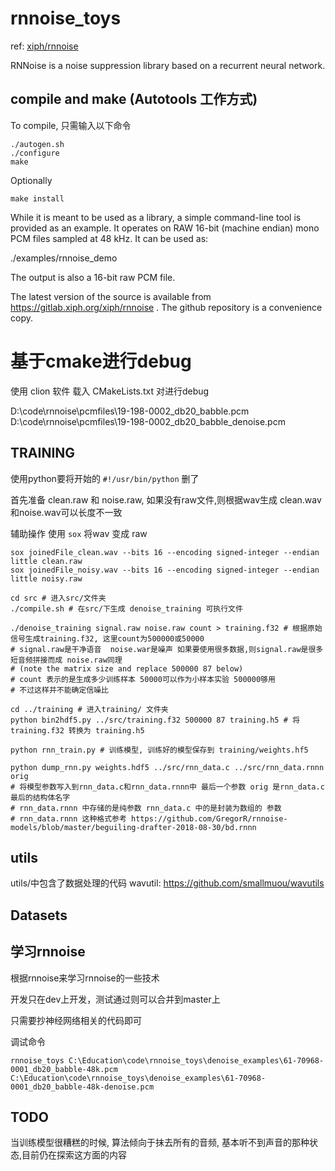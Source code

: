 # rnnoise_toys

ref: [xiph/rnnoise](https://github.com/xiph/rnnoise)

RNNoise is a noise suppression library based on a recurrent neural network.

## compile and make (Autotools 工作方式)
To compile, 只需输入以下命令
```shell script
./autogen.sh
./configure
make
```

Optionally
```shell script
make install
```


While it is meant to be used as a library, a simple command-line tool is
provided as an example. It operates on RAW 16-bit (machine endian) mono
PCM files sampled at 48 kHz. It can be used as:

./examples/rnnoise_demo <noisy speech> <output denoised>

The output is also a 16-bit raw PCM file.

The latest version of the source is available from
https://gitlab.xiph.org/xiph/rnnoise .  The github repository
is a convenience copy.


# 基于cmake进行debug
使用 clion 软件 载入 CMakeLists.txt 对进行debug

D:\code\rnnoise\pcmfiles\19-198-0002_db20_babble.pcm D:\code\rnnoise\pcmfiles\19-198-0002_db20_babble_denoise.pcm

## TRAINING
使用python要将开始的 `#!/usr/bin/python` 删了

首先准备 clean.raw 和 noise.raw, 如果没有raw文件,则根据wav生成 clean.wav和noise.wav可以长度不一致

辅助操作 使用 `sox` 将wav 变成 raw
```shell script
sox joinedFile_clean.wav --bits 16 --encoding signed-integer --endian little clean.raw
sox joinedFile_noisy.wav --bits 16 --encoding signed-integer --endian little noisy.raw
```

```shell script
cd src # 进入src/文件夹
./compile.sh # 在src/下生成 denoise_training 可执行文件

./denoise_training signal.raw noise.raw count > training.f32 # 根据原始信号生成training.f32, 这里count为500000或50000
# signal.raw是干净语音  noise.war是噪声 如果要使用很多数据,则signal.raw是很多短音频拼接而成 noise.raw同理
# (note the matrix size and replace 500000 87 below)
# count 表示的是生成多少训练样本 50000可以作为小样本实验 500000够用
# 不过这样并不能确定信噪比

cd ../training # 进入training/ 文件夹
python bin2hdf5.py ../src/training.f32 500000 87 training.h5 # 将training.f32 转换为 training.h5

python rnn_train.py # 训练模型, 训练好的模型保存到 training/weights.hf5 

python dump_rnn.py weights.hdf5 ../src/rnn_data.c ../src/rnn_data.rnnn orig
# 将模型参数写入到rnn_data.c和rnn_data.rnnn中 最后一个参数 orig 是rnn_data.c 最后的结构体名字
# rnn_data.rnnn 中存储的是纯参数 rnn_data.c 中的是封装为数组的 参数
# rnn_data.rnnn 这种格式参考 https://github.com/GregorR/rnnoise-models/blob/master/beguiling-drafter-2018-08-30/bd.rnnn
```

## utils
utils/中包含了数据处理的代码
wavutil: https://github.com/smallmuou/wavutils



## Datasets


## 学习rnnoise

根据rnnoise来学习rnnoise的一些技术

开发只在dev上开发，测试通过则可以合并到master上

只需要抄神经网络相关的代码即可

调试命令
```shell
rnnoise_toys C:\Education\code\rnnoise_toys\denoise_examples\61-70968-0001_db20_babble-48k.pcm C:\Education\code\rnnoise_toys\denoise_examples\61-70968-0001_db20_babble-48k-denoise.pcm
```
## TODO
当训练模型很糟糕的时候, 算法倾向于抹去所有的音频, 基本听不到声音的那种状态,目前仍在探索这方面的内容